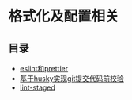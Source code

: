 # 格式化及配置相关

## 目录

+ [eslint和prettier](/base/format/eslint)
+ [基于husky实现git提交代码前校验](/base/format/husky)
+ [lint-staged](/base/format/lint-staged)

